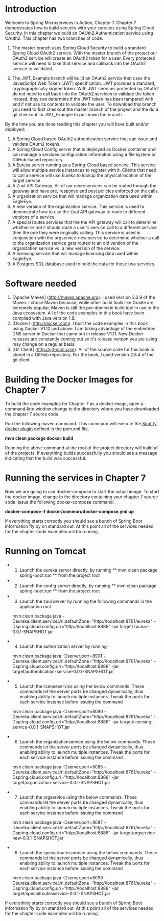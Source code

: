 # Introduction
Welcome to Spring Microservices in Action, Chapter 7.  Chapter 7 demonstrates how to build security with your services using Spring Cloud Security.  In this chapter we build an OAUth2 Authentication service using OAuth2.  This chapter has two branches of code.

1. The master branch uses Spring Cloud Security to build a standard Spring Cloud OAuth2 service.  With the master branch of the project our OAuth2 service will create an OAuth2 token for a user.  Every protected service will need to take that service and callback into the OAuth2 service to validated.

2.  The JWT_Example branch will build an OAuth2 service that uses the JavasScript Web Token (JWT) specification.   JWT provides a standard, cryptographically signed token.  With JWT services protected by OAuth2 do not need to call back into the OAuth2 services to validate the token.  Instead, they can determine if the JWT token has been tampered with and if not use its contents to validate the user.  To download this branch you need to first checkout the master branch of the project and the do a git checkout -b JWT_Example to pull down the branch.     

By the time you are done reading this chapter you will have built and/or deployed:

1. A Spring Cloud based OAuth2 authentication service that can issue and validate OAuth2 tokens.  
2. A Spring Cloud Config server that is deployed as Docker container and can manage a services configuration information using a file system or GitHub-based repository.
3.  A Eureka server running as a Spring-Cloud based service.  This service will allow multiple service instances to register with it.  Clients that need to call a service will use Eureka to lookup the physical location of the target service.
4.  A Zuul API Gateway.  All of our microservices can be routed through the gateway and have pre, response and
post policies enforced on the calls.
5.  A organization service that will manage organization data used within EagleEye.
6.  A new version of the organization service.  This service is used to demonstrate how to use the Zuul API gateway to route to different versions of a service.
7.  A special routes services that the the API gateway will call to determine whether or not it should route a user's service call to a different service then the one they were originally calling.  This service is used in conjunction with the orgservice-new service to determine whether a call to the organization service gets routed to an old version of the organization service vs. a new version of the service.
8.  A licensing service that will manage licensing data used within EagleEye.
9.  A Postgres SQL database used to hold the data for these two services.

# Software needed
1.	[Apache Maven] (http://maven.apache.org). I used version 3.3.9 of the Maven. I chose Maven because, while other build tools like Gradle are extremely popular, Maven is still the pre-dominate build tool in use in the Java ecosystem. All of the code examples in this book have been compiled with Java version 1.8.
2.	[Docker] (http://docker.com). I built the code examples in this book using Docker V1.12 and above. I am taking advantage of the embedded DNS server in Docker that came out in release V1.11. New Docker releases are constantly coming out so it's release version you are using may change on a regular basis.
3.	[Git Client] (http://git-scm.com). All of the source code for this book is stored in a GitHub repository. For the book, I used version 2.8.4 of the git client.

# Building the Docker Images for Chapter 7
To build the code examples for Chapter 7 as a docker image, open a command-line window change to the directory where you have downloaded the chapter 7 source code.

Run the following maven command.  This command will execute the [Spotify docker plugin](https://github.com/spotify/docker-maven-plugin) defined in the pom.xml file.  

   **mvn clean package docker:build**

Running the above command at the root of the project directory will build all of the projects.  If everything builds successfully you should see a message indicating that the build was successful.

# Running the services in Chapter 7

Now we are going to use docker-compose to start the actual image.  To start the docker image,
change to the directory containing  your chapter 7 source code.  Issue the following docker-compose command:

   **docker-compose -f docker/common/docker-compose.yml up**

If everything starts correctly you should see a bunch of Spring Boot information fly by on standard out.  At this point all of the services needed for the chapter code examples will be running.



# Running on Tomcat

- 1. Launch the eureka server directly, by running ** mvn clean package spring-boot:run ** from the project root
- 2. Launch the config server directly, by running ** mvn clean package spring-boot:run ** from the project root
- 3. Launch the zuul server by running the following commands in the application root

	mvn clean package 
	java -Deureka.client.serviceUrl.defaultZone="http://localhost:8761/eureka" -Dspring.cloud.config.uri="http://localhost:8888" -jar target/zuulsvr-0.0.1-SNAPSHOT.jar 

- 4. Launch the authorization server by running 

	mvn clean package 
	java -Dserver.port=8901  -Deureka.client.serviceUrl.defaultZone="http://localhost:8761/eureka" -Dspring.cloud.config.uri="http://localhost:8888" -jar target/authentication-service-0.0.1-SNAPSHOT.jar 

- 5. Launch the licenseservice using the below commands. These commands let the server ports be changed dynamically, thus enabling ability to launch multiple instances. Tweak the ports for each service instance before issuing the command

	mvn clean package
	java -Dserver.port=8080  -Deureka.client.serviceUrl.defaultZone="http://localhost:8761/eureka" -Dspring.cloud.config.uri="http://localhost:8888" -jar target/licensing-service-0.0.1-SNAPSHOT.jar

- 6. Launch the organizationservice using the below commands. These commands let the server ports be changed dynamically, thus enabling ability to launch multiple instances. Tweak the ports for each service instance before issuing the command

	mvn clean package
	java -Dserver.port=8085  -Deureka.client.serviceUrl.defaultZone="http://localhost:8761/eureka" -Dspring.cloud.config.uri="http://localhost:8888" -jar target/organization-service-0.0.1-SNAPSHOT.jar


- 7. Launch the orgservice using the below commands. These commands let the server ports be changed dynamically, thus enabling ability to launch multiple instances. Tweak the ports for each service instance before issuing the command

	mvn clean package
	java -Dserver.port=8087  -Deureka.client.serviceUrl.defaultZone="http://localhost:8761/eureka" -Dspring.cloud.config.uri="http://localhost:8888" -jar target/orgservice-new-0.0.1-SNAPSHOT.jar 

- 8. Launch the specialroutesservice using the below commands. These commands let the server ports be changed dynamically, thus enabling ability to launch multiple instances. Tweak the ports for each service instance before issuing the command

	mvn clean package
	java -Dserver.port=8090  -Deureka.client.serviceUrl.defaultZone="http://localhost:8761/eureka" -Dspring.cloud.config.uri="http://localhost:8888" -jar target/specialroutesservice-0.0.1-SNAPSHOT.jar

If everything starts correctly you should see a bunch of Spring Boot information fly by on standard out.  At this point all of the services needed for the chapter code examples will be running.

